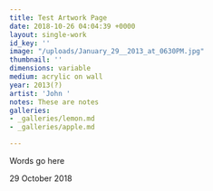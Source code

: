 ```yaml
---
title: Test Artwork Page
date: 2018-10-26 04:04:39 +0000
layout: single-work
id_key: ''
image: "/uploads/January_29__2013_at_0630PM.jpg"
thumbnail: ''
dimensions: variable
medium: acrylic on wall
year: 2013(?)
artist: 'John '
notes: These are notes
galleries:
- _galleries/lemon.md
- _galleries/apple.md

---
```

Words go here

29 October 2018